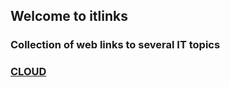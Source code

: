 ## Welcome to itlinks

### Collection of web links to several IT topics

### [CLOUD](cloud-index.md)
